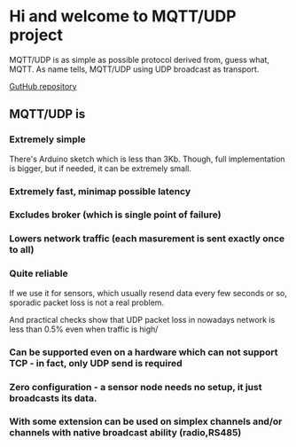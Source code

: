 ---
---

# Hi and welcome to MQTT/UDP project

MQTT/UDP is as simple as possible protocol derived from, guess what, MQTT.
As name tells, MQTT/UDP using UDP broadcast as transport.

[GutHub repository](https://github.com/dzavalishin/mqtt_udp)

## MQTT/UDP is

### Extremely simple

There's Arduino sketch which is less than 3Kb. Though, full implementation is bigger,
but if needed, it can be extremely small.

### Extremely fast, minimap possible latency

### Excludes broker (which is single point of failure)

### Lowers network traffic (each masurement is sent exactly once to all) 

### Quite reliable 

If we use it for sensors, which usually resend data every few seconds or so, sporadic packet loss is not a real problem.

And practical checks show that UDP packet loss in nowadays network is less than 0.5% even when traffic is high/

### Can be supported even on a hardware which can not support TCP - in fact, only UDP send is required

### Zero configuration - a sensor node needs no setup, it just broadcasts its data.

### With some extension can be used on simplex channels and/or channels with native broadcast ability (radio,RS485)

